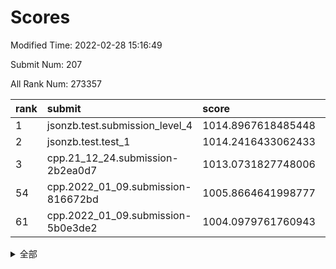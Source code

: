 # Scores

Modified Time: 2022-02-28 15:16:49

Submit Num: 207

All Rank Num: 273357

| rank |               submit               |       score        |       sigma        | pk_num |
| :--- | :--------------------------------- | :----------------- | :----------------- | :----- |
| 1    | jsonzb.test.submission_level_4     | 1014.8967618485448 | 0.8372028104613876 | 5286   |
| 2    | jsonzb.test.test_1                 | 1014.2416433062433 | 0.8311048863535667 | 5284   |
| 3    | cpp.21_12_24.submission-2b2ea0d7   | 1013.0731827748006 | 0.7902264653549349 | 5282   |
| 54   | cpp.2022_01_09.submission-816672bd | 1005.8664641998777 | 0.7254558769161044 | 5283   |
| 61   | cpp.2022_01_09.submission-5b0e3de2 | 1004.0979761760943 | 0.7132613809757362 | 5282   |


<details>
<summary>全部</summary>

| rank |                 submit                 |       score        |       sigma        | pk_num |
| :--- | :------------------------------------- | :----------------- | :----------------- | :----- |
| 1    | jsonzb.test.submission_level_4         | 1014.8967618485448 | 0.8372028104613876 | 5286   |
| 2    | jsonzb.test.test_1                     | 1014.2416433062433 | 0.8311048863535667 | 5284   |
| 3    | cpp.21_12_24.submission-2b2ea0d7       | 1013.0731827748006 | 0.7902264653549349 | 5282   |
| 4    | gobigger.level_3.submission_level_3_22 | 1011.7592099262708 | 0.7651942733247885 | 5287   |
| 5    | gobigger.level_3.submission_level_3_28 | 1011.396515409212  | 0.760554985027137  | 5281   |
| 6    | gobigger.level_3.submission_level_3_39 | 1011.2333023001544 | 0.7664867437673105 | 5281   |
| 7    | gobigger.level_3.submission_level_3_40 | 1011.1602843475407 | 0.7555008212486976 | 5278   |
| 8    | gobigger.level_3.submission_level_3_19 | 1011.1583711240071 | 0.7686946290942221 | 5287   |
| 9    | gobigger.level_3.submission_level_3_42 | 1011.1524095777104 | 0.7550943626846994 | 5282   |
| 10   | gobigger.level_3.submission_level_3_33 | 1011.1177481640447 | 0.7760688284613236 | 5280   |
| 11   | gobigger.level_3.submission_level_3_5  | 1010.921404514382  | 0.7758349187961782 | 5283   |
| 12   | gobigger.level_3.submission_level_3_25 | 1010.8908871267096 | 0.7667368818946984 | 5284   |
| 13   | gobigger.level_3.submission_level_3_29 | 1010.8840961323006 | 0.7563629951128341 | 5281   |
| 14   | gobigger.level_3.submission_level_3_0  | 1010.8414916405397 | 0.7549005122889589 | 5280   |
| 15   | gobigger.level_3.submission_level_3_3  | 1010.8073470628366 | 0.7427748993034915 | 5283   |
| 16   | gobigger.level_3.submission_level_3_11 | 1010.7256044640276 | 0.7752593404525534 | 5279   |
| 17   | gobigger.level_3.submission_level_3_24 | 1010.5784385743825 | 0.7515634292523993 | 5279   |
| 18   | gobigger.level_3.submission_level_3_34 | 1010.5521738787428 | 0.7400257308385089 | 5280   |
| 19   | gobigger.level_3.submission_level_3_36 | 1010.5431021232623 | 0.787036621285373  | 5276   |
| 20   | gobigger.level_3.submission_level_3_12 | 1010.463734307233  | 0.7457570770935745 | 5281   |
| 21   | gobigger.level_3.submission_level_3_8  | 1010.3534894616007 | 0.7860688405231379 | 5284   |
| 22   | gobigger.level_3.submission_level_3_30 | 1010.331955513112  | 0.7662253744255001 | 5282   |
| 23   | gobigger.level_3.submission_level_3_23 | 1010.208821775771  | 0.7670779665618347 | 5283   |
| 24   | gobigger.level_3.submission_level_3_31 | 1010.1952853303023 | 0.7680462707588459 | 5281   |
| 25   | gobigger.level_3.submission_level_3_37 | 1010.1576859025552 | 0.76665483449525   | 5279   |
| 26   | gobigger.level_3.submission_level_3_15 | 1010.1000451309902 | 0.7661436709488746 | 5284   |
| 27   | gobigger.level_3.submission_level_3_38 | 1010.0700378420719 | 0.7507545202062763 | 5287   |
| 28   | gobigger.level_3.submission_level_3_4  | 1009.9629622295727 | 0.7397934679858128 | 5285   |
| 29   | gobigger.level_3.submission_level_3_49 | 1009.8099332621639 | 0.7503072859162575 | 5286   |
| 30   | gobigger.level_3.submission_level_3_17 | 1009.8035442794028 | 0.7705532100353549 | 5284   |
| 31   | gobigger.level_3.submission_level_3_26 | 1009.8000042059888 | 0.7431677798969943 | 5284   |
| 32   | gobigger.level_3.submission_level_3_44 | 1009.7595221225225 | 0.7510045350608262 | 5277   |
| 33   | gobigger.level_3.submission_level_3_14 | 1009.7250615603639 | 0.7566888766221184 | 5284   |
| 34   | gobigger.level_3.submission_level_3_20 | 1009.7192801215363 | 0.7742611895405438 | 5281   |
| 35   | gobigger.level_3.submission_level_3_41 | 1009.7025360050361 | 0.7341111302285338 | 5285   |
| 36   | gobigger.level_3.submission_level_3_16 | 1009.6664585414039 | 0.7542513502822253 | 5284   |
| 37   | gobigger.level_3.submission_level_3_13 | 1009.6183250658968 | 0.7620926609453523 | 5283   |
| 38   | gobigger.level_3.submission_level_3_45 | 1009.5807720431969 | 0.7491140047304186 | 5285   |
| 39   | gobigger.level_3.submission_level_3_46 | 1009.5335111899905 | 0.7566358361183267 | 5280   |
| 40   | gobigger.level_3.submission_level_3_35 | 1009.3946430710276 | 0.7448321705993521 | 5283   |
| 41   | gobigger.level_3.submission_level_3_2  | 1009.3912314012338 | 0.7644927040070197 | 5284   |
| 42   | gobigger.level_3.submission_level_3_10 | 1009.3559885303059 | 0.7261504031720173 | 5281   |
| 43   | gobigger.level_3.submission_level_3_48 | 1009.3188176117433 | 0.756978809291494  | 5279   |
| 44   | gobigger.level_3.submission_level_3_1  | 1009.2794732570769 | 0.7835165653371169 | 5286   |
| 45   | gobigger.level_3.submission_level_3_9  | 1009.1553584429146 | 0.7327867706288542 | 5284   |
| 46   | gobigger.level_3.submission_level_3_6  | 1009.1180569080421 | 0.7389773504861603 | 5279   |
| 47   | gobigger.level_3.submission_level_3_32 | 1009.0924702029021 | 0.7552948712806786 | 5280   |
| 48   | gobigger.level_3.submission_level_3_18 | 1008.8915976485843 | 0.7646441485288511 | 5278   |
| 49   | gobigger.level_3.submission_level_3_21 | 1008.7877732793052 | 0.747745318308211  | 5280   |
| 50   | gobigger.level_3.submission_level_3_47 | 1008.746476009157  | 0.7813676260830323 | 5278   |
| 51   | gobigger.level_3.submission_level_3_43 | 1008.3734061598199 | 0.7559990077419885 | 5283   |
| 52   | gobigger.level_3.submission_level_3_7  | 1008.334786026328  | 0.7446093149538477 | 5280   |
| 53   | gobigger.level_3.submission_level_3_27 | 1008.0166958553984 | 0.7310641367535016 | 5283   |
| 54   | cpp.2022_01_09.submission-816672bd     | 1005.8664641998777 | 0.7254558769161044 | 5283   |
| 55   | gobigger.level_1.submission_level_1_23 | 1004.9746030812258 | 0.7212792395793441 | 5284   |
| 56   | gobigger.level_1.submission_level_1_35 | 1004.654118812086  | 0.7208025558524233 | 5281   |
| 57   | gobigger.level_1.submission_level_1_49 | 1004.546120989085  | 0.724046630871818  | 5280   |
| 58   | gobigger.level_1.submission_level_1_39 | 1004.3258773739609 | 0.7110079303497522 | 5284   |
| 59   | gobigger.level_1.submission_level_1_29 | 1004.1505839444471 | 0.7205766352555052 | 5284   |
| 60   | gobigger.level_1.submission_level_1_43 | 1004.1034182853914 | 0.7203121201835462 | 5278   |
| 61   | cpp.2022_01_09.submission-5b0e3de2     | 1004.0979761760943 | 0.7132613809757362 | 5282   |
| 62   | gobigger.level_1.submission_level_1_8  | 1004.0966070952782 | 0.7109353605250508 | 5282   |
| 63   | gobigger.level_1.submission_level_1_33 | 1004.084375021425  | 0.7140327263300077 | 5278   |
| 64   | gobigger.level_1.submission_level_1_36 | 1004.0697893218609 | 0.7212262077132819 | 5282   |
| 65   | gobigger.level_1.submission_level_1_19 | 1004.0118987149807 | 0.7208137468415257 | 5287   |
| 66   | gobigger.level_1.submission_level_1_45 | 1003.9871754479391 | 0.7271738939334863 | 5281   |
| 67   | gobigger.level_1.submission_level_1_17 | 1003.9678549747945 | 0.7275815315976744 | 5284   |
| 68   | gobigger.level_1.submission_level_1_7  | 1003.9622463993736 | 0.7276953877421622 | 5280   |
| 69   | gobigger.level_1.submission_level_1_32 | 1003.935750334955  | 0.7301085131398803 | 5287   |
| 70   | gobigger.level_1.submission_level_1_47 | 1003.9185116540722 | 0.7136886167348985 | 5283   |
| 71   | gobigger.level_1.submission_level_1_40 | 1003.7525398030933 | 0.723166800384615  | 5279   |
| 72   | gobigger.level_1.submission_level_1_14 | 1003.7504010822779 | 0.7281986821433525 | 5287   |
| 73   | gobigger.level_1.submission_level_1_12 | 1003.6706955828447 | 0.7154229755519221 | 5281   |
| 74   | gobigger.level_1.submission_level_1_46 | 1003.6046951765396 | 0.7205319129879874 | 5286   |
| 75   | gobigger.level_1.submission_level_1_6  | 1003.5812806779209 | 0.7291643714006629 | 5285   |
| 76   | gobigger.level_1.submission_level_1_25 | 1003.5545302320612 | 0.7143113558607195 | 5283   |
| 77   | gobigger.level_1.submission_level_1_10 | 1003.5455516806365 | 0.7200213839592495 | 5285   |
| 78   | gobigger.level_1.submission_level_1_31 | 1003.4862128223627 | 0.723186754436015  | 5283   |
| 79   | gobigger.level_1.submission_level_1_44 | 1003.4719346291773 | 0.7227167451894477 | 5281   |
| 80   | gobigger.level_1.submission_level_1_27 | 1003.4235909851519 | 0.7162940580180617 | 5275   |
| 81   | gobigger.level_1.submission_level_1_38 | 1003.3690988861915 | 0.7157284635583419 | 5285   |
| 82   | gobigger.level_1.submission_level_1_24 | 1003.3433228727891 | 0.7171310836917403 | 5284   |
| 83   | gobigger.level_1.submission_level_1_1  | 1003.3214872487354 | 0.7140179042347364 | 5281   |
| 84   | gobigger.level_1.submission_level_1_13 | 1003.2868292305525 | 0.7162143715708512 | 5287   |
| 85   | gobigger.level_1.submission_level_1_34 | 1003.2008966753912 | 0.7105296537868676 | 5282   |
| 86   | gobigger.level_1.submission_level_1_22 | 1003.1752999867933 | 0.7249203261021305 | 5285   |
| 87   | gobigger.level_1.submission_level_1_26 | 1003.0919643608147 | 0.724947532686846  | 5289   |
| 88   | gobigger.level_1.submission_level_1_2  | 1003.0588361759272 | 0.7172469135949007 | 5279   |
| 89   | gobigger.level_1.submission_level_1_0  | 1003.0544765115308 | 0.7114638724599016 | 5278   |
| 90   | gobigger.level_1.submission_level_1_11 | 1002.9411098669835 | 0.7143317253701374 | 5284   |
| 91   | gobigger.level_1.submission_level_1_18 | 1002.857242961143  | 0.7199635029812467 | 5282   |
| 92   | gobigger.level_1.submission_level_1_48 | 1002.8170174820158 | 0.7199449239900857 | 5280   |
| 93   | gobigger.level_1.submission_level_1_37 | 1002.8167344734134 | 0.7246356459458365 | 5286   |
| 94   | gobigger.level_1.submission_level_1_21 | 1002.7996735567835 | 0.7273087418773819 | 5284   |
| 95   | gobigger.level_1.submission_level_1_3  | 1002.7847264475502 | 0.7244271014296695 | 5281   |
| 96   | gobigger.level_1.submission_level_1_9  | 1002.7399977902332 | 0.7237572571610997 | 5277   |
| 97   | gobigger.level_1.submission_level_1_42 | 1002.7206560046251 | 0.7248264943551309 | 5282   |
| 98   | gobigger.level_1.submission_level_1_20 | 1002.6741201398197 | 0.72722895446679   | 5282   |
| 99   | gobigger.level_1.submission_level_1_4  | 1002.5961167674193 | 0.7215045203454307 | 5284   |
| 100  | gobigger.level_1.submission_level_1_30 | 1002.4246682496214 | 0.701140742861492  | 5283   |
| 101  | gobigger.level_1.submission_level_1_5  | 1002.4215022874822 | 0.7152123535489257 | 5281   |
| 102  | gobigger.level_1.submission_level_1_15 | 1002.3602839085042 | 0.7167435019159976 | 5285   |
| 103  | gobigger.level_1.submission_level_1_41 | 1002.135914558443  | 0.707951911555608  | 5281   |
| 104  | gobigger.level_1.submission_level_1_28 | 1002.0940529902454 | 0.7182510757206398 | 5280   |
| 105  | gobigger.level_1.submission_level_1_16 | 1001.5863275074478 | 0.7071775826649986 | 5280   |
| 106  | gobigger.random.submission_random_24   | 997.1347482792104  | 0.7064258593302527 | 5283   |
| 107  | gobigger.random.submission_random_45   | 997.1195858287966  | 0.7097413501543384 | 5280   |
| 108  | gobigger.random.submission_random_40   | 996.9496504927879  | 0.7078997496974816 | 5284   |
| 109  | gobigger.random.submission_random_16   | 996.9271758048651  | 0.7134648758353326 | 5284   |
| 110  | gobigger.random.submission_random_5    | 996.9225598076002  | 0.7189335291590783 | 5286   |
| 111  | gobigger.random.submission_random_20   | 996.9212320035513  | 0.7137713390632213 | 5283   |
| 112  | gobigger.random.submission_random_12   | 996.8824975563355  | 0.712792487875913  | 5285   |
| 113  | gobigger.random.submission_random_15   | 996.8769600535499  | 0.7193306814356989 | 5280   |
| 114  | gobigger.random.submission_random_22   | 996.821821094764   | 0.7067067301402841 | 5277   |
| 115  | gobigger.random.submission_random_8    | 996.8208550663467  | 0.7124786716694506 | 5274   |
| 116  | gobigger.random.submission_random_1    | 996.7860623816563  | 0.7024948020248771 | 5282   |
| 117  | gobigger.random.submission_random_43   | 996.6462274409433  | 0.7004204277884145 | 5281   |
| 118  | gobigger.random.submission_random_25   | 996.6404054172551  | 0.7126781421657112 | 5285   |
| 119  | gobigger.random.submission_random_36   | 996.593086138194   | 0.7315308160234024 | 5281   |
| 120  | gobigger.random.submission_random_26   | 996.5378202317457  | 0.7085286011467363 | 5282   |
| 121  | gobigger.random.submission_random_27   | 996.5357245380112  | 0.7008722254431483 | 5277   |
| 122  | gobigger.random.submission_random_49   | 996.5098181574499  | 0.7082040703497541 | 5283   |
| 123  | gobigger.random.submission_random_18   | 996.4852058765692  | 0.7025051071515137 | 5283   |
| 124  | gobigger.random.submission_random_10   | 996.4405117462869  | 0.6981288335022123 | 5286   |
| 125  | gobigger.random.submission_random_35   | 996.3089599398305  | 0.7022578180164052 | 5278   |
| 126  | gobigger.random.submission_random_2    | 996.2907800627828  | 0.7058982624682949 | 5278   |
| 127  | gobigger.random.submission_random_41   | 996.2330386168868  | 0.715403692679412  | 5284   |
| 128  | gobigger.random.submission_random_31   | 996.2102899060277  | 0.7222333504872721 | 5280   |
| 129  | gobigger.random.submission_random_21   | 996.2003648134904  | 0.7047834509253202 | 5284   |
| 130  | gobigger.random.submission_random_9    | 996.2000577063856  | 0.6917182813677352 | 5280   |
| 131  | gobigger.random.submission_random_32   | 996.1943890899591  | 0.7070093552775932 | 5286   |
| 132  | gobigger.random.submission_random_28   | 996.1422297041702  | 0.7218458981519142 | 5281   |
| 133  | gobigger.random.submission_random_42   | 996.0891846589108  | 0.7028936521454526 | 5280   |
| 134  | gobigger.random.submission_random_38   | 995.9519971788836  | 0.7152368880863398 | 5286   |
| 135  | gobigger.random.submission_random_23   | 995.9179811719225  | 0.706493140085331  | 5283   |
| 136  | gobigger.random.submission_random_48   | 995.7496605158332  | 0.7020354044399415 | 5277   |
| 137  | gobigger.random.submission_random_13   | 995.7147626465235  | 0.721674222621758  | 5280   |
| 138  | gobigger.random.submission_random_17   | 995.5727040410953  | 0.725795167421472  | 5283   |
| 139  | gobigger.random.submission_random_3    | 995.4819467806548  | 0.7150543241080128 | 5282   |
| 140  | gobigger.random.submission_random_37   | 995.4656201526485  | 0.7014746866893743 | 5286   |
| 141  | gobigger.random.submission_random_0    | 995.4535429799101  | 0.7068945951250387 | 5280   |
| 142  | gobigger.random.submission_random_29   | 995.4166675612782  | 0.7419897444812535 | 5288   |
| 143  | gobigger.random.submission_random_7    | 995.4063275254937  | 0.7017188275577595 | 5285   |
| 144  | gobigger.random.submission_random_34   | 995.372903736077   | 0.7096518047980079 | 5286   |
| 145  | gobigger.random.submission_random_11   | 995.3632265998285  | 0.7226781425357705 | 5278   |
| 146  | gobigger.random.submission_random_39   | 995.3605401643875  | 0.7166504414932606 | 5282   |
| 147  | gobigger.random.submission_random_19   | 995.186781257595   | 0.7242393834445476 | 5282   |
| 148  | gobigger.random.submission_random_33   | 995.1049693122113  | 0.7054009390208176 | 5279   |
| 149  | gobigger.random.submission_random_47   | 995.0563779753836  | 0.6958078642331516 | 5282   |
| 150  | gobigger.random.submission_random_46   | 995.0466594434117  | 0.7019319474512777 | 5280   |
| 151  | gobigger.random.submission_random_44   | 995.0367405473626  | 0.7074377577482778 | 5277   |
| 152  | gobigger.random.submission_random_30   | 995.0173454737017  | 0.7190666159291648 | 5283   |
| 153  | gobigger.random.submission_random_4    | 994.7613021856582  | 0.7130561899856952 | 5280   |
| 154  | gobigger.random.submission_random_14   | 994.292886465276   | 0.7079493992555282 | 5282   |
| 155  | gobigger.random.submission_random_6    | 994.2042311085985  | 0.719434808952654  | 5283   |
| 156  | gobigger.level_2.submission_level_2_37 | 993.6736223294425  | 0.7176977771192135 | 5285   |
| 157  | gobigger.level_2.submission_level_2_34 | 993.4720801482842  | 0.7525894848987149 | 5284   |
| 158  | gobigger.level_2.submission_level_2_33 | 993.02641738798    | 0.7278632686918161 | 5281   |
| 159  | gobigger.level_2.submission_level_2_18 | 993.0075523990395  | 0.7470178542166483 | 5283   |
| 160  | gobigger.level_2.submission_level_2_20 | 992.9613255166607  | 0.7354404468560324 | 5288   |
| 161  | gobigger.level_2.submission_level_2_27 | 992.9509595562824  | 0.7560480955951803 | 5285   |
| 162  | gobigger.level_2.submission_level_2_43 | 992.8731401780697  | 0.7318420645930495 | 5279   |
| 163  | gobigger.level_2.submission_level_2_48 | 992.8130664718298  | 0.7806153345176675 | 5282   |
| 164  | gobigger.level_2.submission_level_2_1  | 992.7819059754468  | 0.7501198487365875 | 5280   |
| 165  | gobigger.level_2.submission_level_2_21 | 992.7804555989414  | 0.7199016692581215 | 5283   |
| 166  | gobigger.level_2.submission_level_2_46 | 992.7600241734058  | 0.7333764412798944 | 5284   |
| 167  | gobigger.level_2.submission_level_2_38 | 992.7292760520311  | 0.7606749819640823 | 5288   |
| 168  | gobigger.level_2.submission_level_2_24 | 992.5318292683046  | 0.7387249126191067 | 5287   |
| 169  | gobigger.level_2.submission_level_2_22 | 992.5183583454909  | 0.7402169109524919 | 5284   |
| 170  | gobigger.level_2.submission_level_2_40 | 992.3439037708896  | 0.7367074589098488 | 5288   |
| 171  | gobigger.level_2.submission_level_2_11 | 992.3249868404293  | 0.7424191755664922 | 5286   |
| 172  | gobigger.level_2.submission_level_2_28 | 992.1772054885478  | 0.7377309132149636 | 5286   |
| 173  | gobigger.level_2.submission_level_2_16 | 992.1680641448222  | 0.7471318629573639 | 5283   |
| 174  | gobigger.level_2.submission_level_2_25 | 992.0808314838025  | 0.7298115137793172 | 5284   |
| 175  | gobigger.level_2.submission_level_2_29 | 992.0271122805027  | 0.7416557320385431 | 5278   |
| 176  | gobigger.level_2.submission_level_2_3  | 991.919408094174   | 0.7495573010089965 | 5283   |
| 177  | gobigger.level_2.submission_level_2_44 | 991.8384459187042  | 0.7398074873840754 | 5281   |
| 178  | gobigger.level_2.submission_level_2_6  | 991.8116696215467  | 0.752378106160231  | 5284   |
| 179  | gobigger.level_2.submission_level_2_7  | 991.7803219124073  | 0.7380684087510023 | 5284   |
| 180  | gobigger.level_2.submission_level_2_47 | 991.7750724891698  | 0.7445525789564853 | 5285   |
| 181  | gobigger.level_2.submission_level_2_32 | 991.7469003631771  | 0.7599150409984973 | 5281   |
| 182  | gobigger.level_2.submission_level_2_42 | 991.731254087278   | 0.7365315335502123 | 5284   |
| 183  | gobigger.level_2.submission_level_2_30 | 991.6654334621304  | 0.7453297811577984 | 5281   |
| 184  | gobigger.level_2.submission_level_2_49 | 991.6363160223724  | 0.7347322890266321 | 5279   |
| 185  | gobigger.level_2.submission_level_2_19 | 991.6212393269701  | 0.7395342549773696 | 5278   |
| 186  | gobigger.level_2.submission_level_2_13 | 991.5707993377014  | 0.7452150564842611 | 5283   |
| 187  | gobigger.level_2.submission_level_2_14 | 991.5236774956863  | 0.7391979967797087 | 5280   |
| 188  | gobigger.level_2.submission_level_2_36 | 991.5105728674362  | 0.7634601757908415 | 5277   |
| 189  | gobigger.level_2.submission_level_2_12 | 991.4588452280481  | 0.7461475067911014 | 5287   |
| 190  | gobigger.level_2.submission_level_2_35 | 991.4537595802894  | 0.7580686909099129 | 5277   |
| 191  | gobigger.level_2.submission_level_2_23 | 991.4398516155973  | 0.7569866864478945 | 5285   |
| 192  | gobigger.level_2.submission_level_2_17 | 991.3800047441413  | 0.7675277786327908 | 5284   |
| 193  | gobigger.level_2.submission_level_2_15 | 991.3503599535132  | 0.7488706546700518 | 5279   |
| 194  | gobigger.level_2.submission_level_2_31 | 991.3282771669569  | 0.766862930969499  | 5281   |
| 195  | gobigger.level_2.submission_level_2_4  | 991.3273149502055  | 0.7589497860915355 | 5284   |
| 196  | gobigger.level_2.submission_level_2_10 | 991.3161550821748  | 0.7424433680111221 | 5283   |
| 197  | gobigger.level_2.submission_level_2_0  | 991.2441826205526  | 0.744781027235233  | 5286   |
| 198  | gobigger.level_2.submission_level_2_8  | 991.1852699962996  | 0.7702029849274712 | 5282   |
| 199  | gobigger.level_2.submission_level_2_26 | 991.1210460566987  | 0.769336023658909  | 5286   |
| 200  | gobigger.level_2.submission_level_2_5  | 991.0806087912266  | 0.740595718855631  | 5282   |
| 201  | gobigger.level_2.submission_level_2_41 | 990.8993933186658  | 0.7581891169688009 | 5283   |
| 202  | gobigger.level_2.submission_level_2_2  | 990.5785695123608  | 0.7807301982352538 | 5280   |
| 203  | gobigger.level_2.submission_level_2_39 | 990.3535680592872  | 0.7519468260118044 | 5283   |
| 204  | gobigger.level_2.submission_level_2_9  | 990.2807810927875  | 0.7637531128653904 | 5279   |
| 205  | gobigger.level_2.submission_level_2_45 | 990.0867732442748  | 0.7503357627502734 | 5283   |
| 206  | gobigger.none.submission_none_0        | 976.6969386298472  | 1.3535508120336108 | 5279   |
| 207  | gobigger.none.submission_none_1        | 973.9686828599208  | 1.57802003661024   | 5282   |

</details>